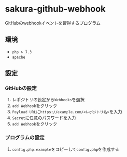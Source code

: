 # sakura-github-webhook
GitHubのwebhookイベントを習得するプログラム

## 環境
- `php > 7.3`
- `apache`

## 設定
### GitHubの設定
1. レポジトリの設定から`Webhooks`を選択
2. `add Webhook`をクリック
3. `Payload URL`に`https://example.com/<レポジトリ名>`を入力
4. `Secret`に任意のパスワードを入力
5. `add Webhook`をクリック

### プログラムの設定
1. `config.php.example`をコピーして`config.php`を作成する